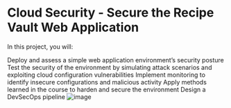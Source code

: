 # Cloud Security - Secure the Recipe Vault Web Application
In this project, you will:

Deploy and assess a simple web application environment’s security posture
Test the security of the environment by simulating attack scenarios and exploiting cloud configuration vulnerabilities
Implement monitoring to identify insecure configurations and malicious activity
Apply methods learned in the course to harden and secure the environment
Design a DevSecOps pipeline
![image](https://user-images.githubusercontent.com/53916624/122111667-dbd71980-cdd4-11eb-8579-6f27679f78ec.png)
